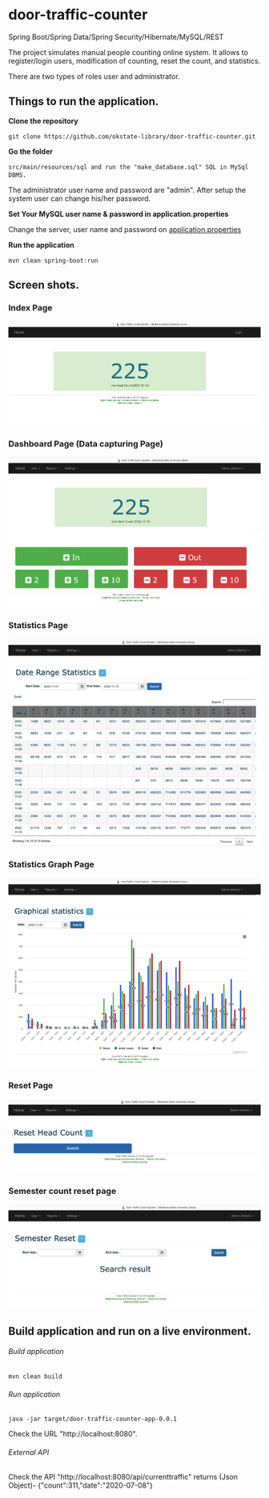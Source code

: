 # door-traffic-counter

Spring Boot/Spring Data/Spring Security/Hibernate/MySQL/REST

The project simulates manual people counting online system. It allows to register/login users, modification of counting, reset the count, and statistics.

There are two types of roles user and administrator.

## Things to run the application.

__Clone the repository__
```
git clone https://github.com/okstate-library/door-traffic-counter.git
```

__Go the folder__
```
src/main/resources/sql and run the "make_database.sql" SQL in MySql DBMS.
```

The administrator user name and password are "admin". After setup the system user can change his/her password.

__Set Your MySQL user name & password in application.properties__

Change the server, user name and password on [application.properties](../../blob/master/src/main/resources/application.properties)

__Run the application__
```
mvn clean spring-boot:run
```

## Screen shots.

### Index Page

![Index Page](images/index_page.png "Index Page")

### Dashboard Page (Data capturing Page)

![Dashboard page](images/data_capturing_page.png "Dashboard page")

### Statistics  Page

![Statistics page](images/statistics_page.png "Statistics Page")

### Statistics Graph Page   

![Statistics Graph page](images/statistics_graph_page.png "Statistics Graph Page")

### Reset Page   

![Reset Page](images/count_reset_page.png "Daily count reset page")

### Semester count reset page

![Semester count reset page](images/semester_count_reset_page.png "Semester count reset page")

## Build application and run on a live environment.

###### Build application
```
mvn clean build
```

###### Run application
```
java -jar target/door-traffic-counter-app-0.0.1
```

Check the URL "http://localhost:8080".

###### External API

Check the API "http://localhost:8080/api/currenttraffic" returns (Json Object)-  {"count":311,"date":"2020-07-08"}
